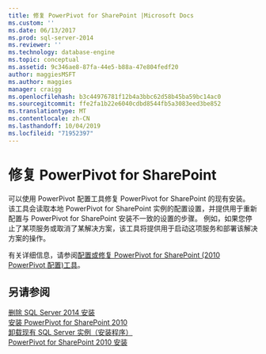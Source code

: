 ```yaml
---
title: 修复 PowerPivot for SharePoint |Microsoft Docs
ms.custom: ''
ms.date: 06/13/2017
ms.prod: sql-server-2014
ms.reviewer: ''
ms.technology: database-engine
ms.topic: conceptual
ms.assetid: 9c346ae8-87fa-44e5-b88a-47e804fedf20
author: maggiesMSFT
ms.author: maggies
manager: craigg
ms.openlocfilehash: b3c44976781f12b4a3bbc62d58b45ba59bc14ac0
ms.sourcegitcommit: ffe2fa1b22e6040cdbd8544fb5a3083eed3be852
ms.translationtype: MT
ms.contentlocale: zh-CN
ms.lasthandoff: 10/04/2019
ms.locfileid: "71952397"
---
```

# <a name="repair-powerpivot-for-sharepoint"></a>修复 PowerPivot for SharePoint
  可以使用 PowerPivot 配置工具修复 PowerPivot for SharePoint 的现有安装。 该工具会读取本地 PowerPivot for SharePoint 实例的配置设置，并提供用于重新配置与 PowerPivot for SharePoint 安装不一致的设置的步骤。 例如，如果您停止了某项服务或取消了某解决方案，该工具将提供用于启动这项服务和部署该解决方案的操作。  
  
 有关详细信息，请参阅[配置或修复 PowerPivot for SharePoint &#40;2010 PowerPivot 配置&#41;工具](../../../2014/analysis-services/configure-repair-powerpivot-sharepoint-2010.md)。  
  
## <a name="see-also"></a>另请参阅  
 [删除 SQL Server 2014 安装](../../database-engine/install-windows/repair-a-failed-sql-server-installation.md)   
 [安装 PowerPivot for SharePoint 2010](../../../2014/sql-server/install/install-powerpivot-for-sharepoint-2010.md)   
 [卸载现有 SQL Server 实例（安装程序）](../../../2014/sql-server/install/uninstall-an-existing-instance-of-sql-server-setup.md)   
 [PowerPivot for SharePoint 2010 安装](../../../2014/sql-server/install/powerpivot-for-sharepoint-2010-installation.md)  
  
  
